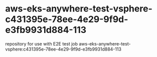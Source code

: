 # aws-eks-anywhere-test-vsphere-c431395e-78ee-4e29-9f9d-e3fb9931d884-113
repository for use with E2E test job aws-eks-anywhere-test-vsphere:c431395e-78ee-4e29-9f9d-e3fb9931d884-113
